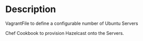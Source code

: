 Description
===========

VagrantFile to define a configurable number of Ubuntu Servers

Chef Cookbook to provision Hazelcast onto the Servers.